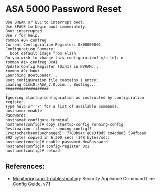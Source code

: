 # ASA 5000 Password Reset

```
Use BREAK or ESC to interrupt boot.
Use SPACE to begin boot immediately.
Boot interrupted.                              
Use ? for help.
rommon #0> confreg
Current Configuration Register: 0x00000001
Configuration Summary:
  boot default image from Flash
Do you wish to change this configuration? y/n [n]: n
rommon #1> confreg 0x41
Update Config Register (0x41) in NVRAM...
rommon #2> boot
Launching BootLoader...
Boot configuration file contains 1 entry.
Loading disk0:/ASA_7.0.bin... Booting...
###################
...
Ignoring startup configuration as instructed by configuration register.
Type help or '?' for a list of available commands.
hostname> enable
Password:
hostname# configure terminal
hostname(config)# copy startup-config running-config
Destination filename [running-config]?
Cryptochecksum(unchanged): 7708b94c e0e3f0d5 c94dde05 594fbee9
892 bytes copied in 6.300 secs (148 bytes/sec)
hostname(config)# enable password NewPassword
hostname(config)# config-register 0x1
hostname(config)# reload
```

## References: 
- [Monitoring and Troubleshooting](http://www.cisco.com/en/US/docs/security/asa/asa71/configuration/guide/trouble.html#wp1058131): Security Appliance Command Line Config Guide, v7.1